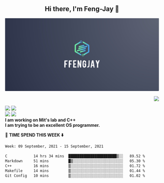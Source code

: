 <h2 align="center"> Hi there, I'm Feng-Jay 👋 </h2>  

![](https://github.com/Feng-Jay/DataStruct/blob/master/Image/1.png)  

<img align="right" src="https://github-readme-stats.vercel.app/api?username=Feng-Jay&show_icons=true&icon_color=CE1D2D&text_color=718096&bg_color=ffffff&hide_title=true" />


&emsp;

![](https://visitor-badge.glitch.me/badge?page_id=Feng-Jay.readme)
![](https://img.shields.io/badge/Concentrate-Cpp-blue)  
![](https://img.shields.io/badge/Rust-primer-orange)
![](https://img.shields.io/badge/Target-OS-9cf)  
**I am working on Mit's lab and C++**  
**I am trying to be an excellent OS programmer.**  


📘 **TIME SPEND THIS WEEK ⬇️**
<!--START_SECTION:waka-->
```text
Week: 09 September, 2021 - 15 September, 2021

C            14 hrs 34 mins  ██████████████████████▒░░   89.52 % 
Markdown     51 mins         █▒░░░░░░░░░░░░░░░░░░░░░░░   05.30 % 
C++          16 mins         ▒░░░░░░░░░░░░░░░░░░░░░░░░   01.72 % 
Makefile     14 mins         ▒░░░░░░░░░░░░░░░░░░░░░░░░   01.44 % 
Git Config   10 mins         ▒░░░░░░░░░░░░░░░░░░░░░░░░   01.02 % 
```
<!--END_SECTION:waka-->
